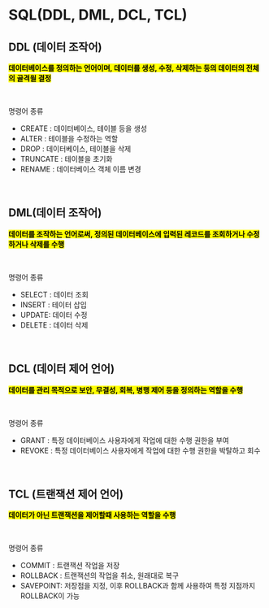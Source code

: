 # SQL(DDL, DML, DCL, TCL) 


## DDL (데이터 조작어)

<mark>**데이터베이스를 정의하는 언어이며, 데이터를 생성, 수정, 삭제하는 등의 데이터의 전체의 골격읠 결정**</mark>

</br>

명령어 종류 
- CREATE : 데이터베이스, 테이블 등을 생성 
- ALTER : 테이블을 수정하는 역할
- DROP : 데이터베이스, 테이블을 삭제
- TRUNCATE : 테이블을 초기화
- RENAME : 데이터베이스 객체 이름 변경


</br>

## DML(데이터 조작어)

<mark>**데이터를 조작하는 언어로써, 정의된 데이터베이스에 입력된 레코드를 조회하거나 수정하거나 삭제를 수행**</mark>

</br>

명령어 종류 
- SELECT : 데이터 조회
- INSERT : 테이터 삽입
- UPDATE: 데이터 수정
- DELETE : 데이터 삭제


</br>

## DCL (데이터 제어 언어) 

<mark>**데이터를 관리 목적으로 보안, 무결성, 회복, 병행 제어 등을 정의하는 역할을 수행**</mark>

</br>

명령어 종류 
- GRANT : 특정 데이터베이스 사용자에게 작업에 대한 수행 권한을 부여
- REVOKE : 특정 데이터베이스 사용자에게 작업에 대한 수행 권한을 박탈하고 회수



</br>

## TCL (트랜잭션 제어 언어)

<mark>**데이터가 아닌 트랜잭션을 제어할때 사용하는 역할을 수행**</mark>

</br>

명령어 종류 
- COMMIT : 트랜잭션 작업을 저장
- ROLLBACK : 트랜잭션의 작업을 취소, 원래대로 복구
- SAVEPOINT: 저장점을 지정, 이후 ROLLBACK과 함께 사용하여 특정 지점까지 ROLLBACK이 가능 



</br>
